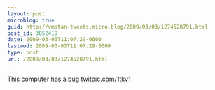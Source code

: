 ```yaml
---
layout: post
microblog: true
guid: http://vmstan-tweets.micro.blog/2009/03/03/1274528791.html
post_id: 3052419
date: 2009-03-03T11:07:29-0600
lastmod: 2009-03-03T11:07:29-0600
type: post
url: /2009/03/03/1274528791.html
---
```

This computer has a bug  [twitpic.com/1tkv1](http://twitpic.com/1tkv1)
